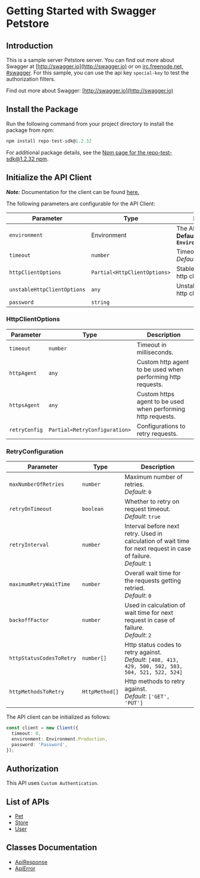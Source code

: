 
# Getting Started with Swagger Petstore

## Introduction

This is a sample server Petstore server.  You can find out more about Swagger at [http://swagger.io](http://swagger.io) or on [irc.freenode.net, #swagger](http://swagger.io/irc/).  For this sample, you can use the api key `special-key` to test the authorization filters.

Find out more about Swagger: [http://swagger.io](http://swagger.io)

## Install the Package

Run the following command from your project directory to install the package from npm:

```ts
npm install repo-test-sdk@1.2.32
```

For additional package details, see the [Npm page for the repo-test-sdk@1.2.32  npm](https://www.npmjs.com/package/repo-test-sdk/v/1.2.32).

## Initialize the API Client

**_Note:_** Documentation for the client can be found [here.](https://www.github.com/sdks-io/typescripte-new/tree/1.2.32/doc/client.md)

The following parameters are configurable for the API Client:

| Parameter | Type | Description |
|  --- | --- | --- |
| `environment` | Environment | The API environment. <br> **Default: `Environment.Production`** |
| `timeout` | `number` | Timeout for API calls.<br>*Default*: `0` |
| `httpClientOptions` | `Partial<HttpClientOptions>` | Stable configurable http client options. |
| `unstableHttpClientOptions` | `any` | Unstable configurable http client options. |
| `password` | `string` |  |

### HttpClientOptions

| Parameter | Type | Description |
|  --- | --- | --- |
| `timeout` | `number` | Timeout in milliseconds. |
| `httpAgent` | `any` | Custom http agent to be used when performing http requests. |
| `httpsAgent` | `any` | Custom https agent to be used when performing http requests. |
| `retryConfig` | `Partial<RetryConfiguration>` | Configurations to retry requests. |

### RetryConfiguration

| Parameter | Type | Description |
|  --- | --- | --- |
| `maxNumberOfRetries` | `number` | Maximum number of retries. <br> *Default*: `0` |
| `retryOnTimeout` | `boolean` | Whether to retry on request timeout. <br> *Default*: `true` |
| `retryInterval` | `number` | Interval before next retry. Used in calculation of wait time for next request in case of failure. <br> *Default*: `1` |
| `maximumRetryWaitTime` | `number` | Overall wait time for the requests getting retried. <br> *Default*: `0` |
| `backoffFactor` | `number` | Used in calculation of wait time for next request in case of failure. <br> *Default*: `2` |
| `httpStatusCodesToRetry` | `number[]` | Http status codes to retry against. <br> *Default*: `[408, 413, 429, 500, 502, 503, 504, 521, 522, 524]` |
| `httpMethodsToRetry` | `HttpMethod[]` | Http methods to retry against. <br> *Default*: `['GET', 'PUT']` |

The API client can be initialized as follows:

```ts
const client = new Client({
  timeout: 0,
  environment: Environment.Production,
  password: 'Password',
});
```

## Authorization

This API uses `Custom Authentication`.

## List of APIs

* [Pet](https://www.github.com/sdks-io/typescripte-new/tree/1.2.32/doc/controllers/pet.md)
* [Store](https://www.github.com/sdks-io/typescripte-new/tree/1.2.32/doc/controllers/store.md)
* [User](https://www.github.com/sdks-io/typescripte-new/tree/1.2.32/doc/controllers/user.md)

## Classes Documentation

* [ApiResponse](https://www.github.com/sdks-io/typescripte-new/tree/1.2.32/doc/api-response.md)
* [ApiError](https://www.github.com/sdks-io/typescripte-new/tree/1.2.32/doc/api-error.md)


